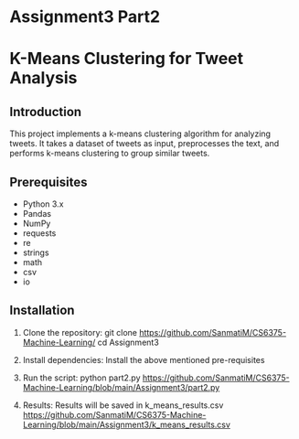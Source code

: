 # Assignment3 Part2

# K-Means Clustering for Tweet Analysis

## Introduction
This project implements a k-means clustering algorithm for analyzing tweets. It takes a dataset of tweets as input, preprocesses the text, and performs k-means clustering to group similar tweets.

## Prerequisites
- Python 3.x
- Pandas
- NumPy
- requests
- re
- strings
- math
- csv
- io


## Installation
1. Clone the repository:
git clone https://github.com/SanmatiM/CS6375-Machine-Learning/
cd Assignment3

2. Install dependencies:
Install the above mentioned pre-requisites 

3. Run the script:
python part2.py
https://github.com/SanmatiM/CS6375-Machine-Learning/blob/main/Assignment3/part2.py 

4. Results:
Results will be saved in k_means_results.csv 
https://github.com/SanmatiM/CS6375-Machine-Learning/blob/main/Assignment3/k_means_results.csv 
